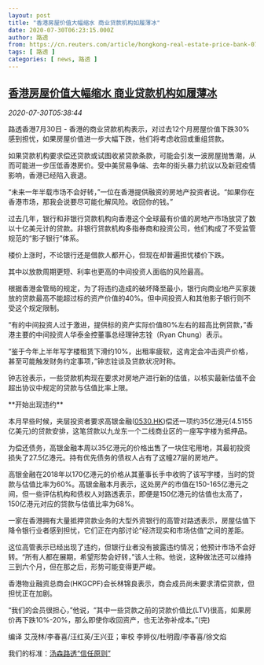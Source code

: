 ```yaml
---
layout: post
title: "香港房屋价值大幅缩水 商业贷款机构如履薄冰"
date: 2020-07-30T06:23:15.000Z
author: 路透
from: https://cn.reuters.com/article/hongkong-real-estate-price-bank-0730-idCNKCS24V0M6
tags: [ 路透 ]
categories: [ news, 路透 ]
---
```

<!--1596090195000-->
[香港房屋价值大幅缩水 商业贷款机构如履薄冰](https://cn.reuters.com/article/hongkong-real-estate-price-bank-0730-idCNKCS24V0M6)
------

<div>
<div><i>2020-07-30T05:38:44</i></div><div class="StandardArticleBody_body"><p>路透香港7月30日 - 香港的商业贷款机构表示，对过去12个月房屋价值下跌30%感到担忧，如果房屋价值进一步大幅下跌，他们将考虑收回或重组贷款。 </p><p>如果贷款机构要求偿还贷款或试图收紧贷款条款，可能会引发一波房屋抛售潮，从而可能进一步压低香港房价。受中美贸易争端、去年的街头暴力抗议以及新冠疫情影响，香港已经陷入衰退。 </p><p>“未来一年半载市场不会好转，”一位在香港提供融资的房地产投资者说。“如果你在香港市场，那我会说要尽可能化解风险。收回你的钱。” </p><p>过去几年，银行和非银行贷款机构向香港这个全球最有价值的房地产市场放贷了数以十亿美元计的贷款。非银行贷款机构多指券商和投资公司，他们构成了不受监管规范的“影子银行”体系。 </p><p>楼价上涨时，不论银行还是借款人都开心，但现在却普遍担忧楼价下跌。 </p><p>其中以放款周期更短、利率也更高的中间投资人面临的风险最高。 </p><p>根据香港金管局的规定，为了将违约造成的破坏降至最小，银行向商业地产买家拨放的贷款最高不能超过标的资产价值的40%。但中间投资人和其他影子银行则不受这个规定限制。 </p><p>“有的中间投资人过于激进，提供标的资产实际价值80%左右的超高比例贷款，”香港主要的中间投资人华泰金控董事总经理钟志铨（Ryan Chung）表示。 </p><p>“鉴于今年上半年写字楼租赁下滑约10%，出租率疲软，这肯定会冲击资产价格，甚至可能触发财务约定事项，”钟志铨谈及贷款状况时称。 </p><p>钟志铨表示，一些贷款机构现在要求对房地产进行新的估值，以核实最新估值不会超出协议中规定的贷款与估值比率上限。 </p><p>**开始出现违约** </p><p>本月早些时候，夹层投资者要求高银金融(<span id="symbol_0530.HK_0"><a href="//www.reuters.com/companies/0530.HK">0530.HK</a></span>)偿还一项约35亿港元(4.5155亿美元)的贷款安排，这笔贷款以九龙东一个二线商业区的一座写字楼为抵押品。 </p><p>为偿还债务，高银金融本周以35亿港元的价格出售了一块住宅用地，其最初投资损失了27.5亿港元。持有优先债务的债权人占有了这幢27层的房地产。 </p><p>高银金融在2018年以170亿港元的价格从其董事长手中收购了该写字楼，当时的贷款与估值比率为60%。高银金融本月表示，这处房产的市值在150-165亿港元之间，但一些评估机构和债权人对路透表示，即便是150亿港元的估值也太高了，150亿港元对应的贷款与估值比率为68%。 </p><p>一家在香港拥有大量抵押贷款业务的大型外资银行的高管对路透表示，房屋估值下降令银行业者感到担忧，它们正在内部讨论“经济现实和市场估值”之间的差距。 </p><p>这位高管表示已经出现了违约，但银行业者没有披露违约情况；他预计市场不会好转。“所有人都在展期，希望形势会好转，”该人士称。他说，这种做法还可以维持三到六个月，但在那之后，形势可能变得更严峻。 </p><p>香港物业融资总商会(HKGCPF)会长林锦良表示，商会成员尚未要求清偿贷款，但担忧正在加剧。 </p><p>“我们的会员很担心，”他说，“其中一些贷款之前的贷款价值比(LTV)很高，如果房价再下跌10%-20%，那么即使你收回资产，也无法弥补成本。”(完) </p><div class="Attribution_container"><div class="Attribution_attribution"><p class="Attribution_content">编译 艾茂林/李春喜/汪红英/王兴亚；审校 李婷仪/杜明霞/李春喜/徐文焰 </p></div></div><div class="StandardArticleBody_trustBadgeContainer"><span class="StandardArticleBody_trustBadgeTitle">我们的标准：</span><span class="trustBadgeUrl"><a href="https://www.thomsonreuters.cn/content/dam/openweb/documents/pdf/china/brochures/about-us-1.pdf">汤森路透“信任原则”</a></span></div></div>
</div>
